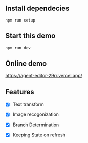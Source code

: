 ## Install dependecies

`npm run setup`

## Start this demo

`npm run dev`

## Online demo

https://agent-editor-29rr.vercel.app/

## Features

- [x] Text transform

- [x] Image recogonization

- [x] Branch Determination

- [x] Keeping State on refresh

